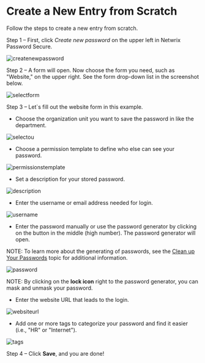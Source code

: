 # Create a New Entry from Scratch

Follow the steps to create a new entry from scratch.

Step 1 – First, click _Create new password_ on the upper left in Netwrix Password Secure.

![createnewpassword](/img/product_docs/passwordsecure/passwordsecure/enduser/createnewpassword.webp)

Step 2 – A form will open. Now choose the form you need, such as "Website," on the upper right. See
the form drop-down list in the screenshot below.

![selectform](/img/product_docs/passwordsecure/passwordsecure/enduser/selectform.webp)

Step 3 – Let`s fill out the website form in this example.

- Choose the organization unit you want to save the password in like the department.

![selectou](/img/product_docs/passwordsecure/passwordsecure/enduser/selectou.webp)

- Choose a permission template to define who else can see your password.

![permissionstemplate](/img/product_docs/passwordsecure/passwordsecure/enduser/permissionstemplate.webp)

- Set a description for your stored password.

![description](/img/product_docs/accessanalyzer/12.0/admin/action/servicenow/description.webp)

- Enter the username or email address needed for login.

![username](/img/product_docs/threatprevention/threatprevention/eperestsite/username.webp)

- Enter the password manually or use the password generator by clicking on the button in the middle
  (high number). The password generator will open.

NOTE: To learn more about the generating of passwords, see the
[Clean up Your Passwords](/docs/passwordsecure/9.2/end-user-guide/organizing-passwords.md) topic for additional information.

![password](/img/product_docs/passwordsecure/passwordsecure/enduser/password.webp)

NOTE: By clicking on the **lock icon** right to the password generator, you can mask and unmask your
password.

- Enter the website URL that leads to the login.

![websiteurl](/img/product_docs/accessanalyzer/12.0/admin/settings/websiteurl.webp)

- Add one or more tags to categorize your password and find it easier (i.e., "HR" or "Internet").

![tags](/img/product_docs/threatprevention/threatprevention/admin/tags/tags.webp)

Step 4 – Click **Save**, and you are done!
